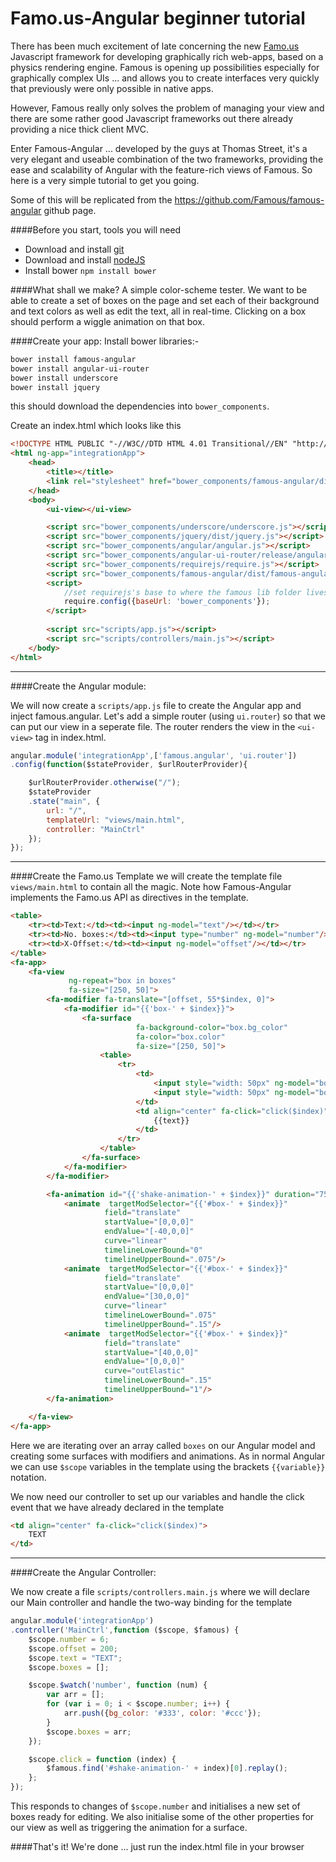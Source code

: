 # Famo.us-Angular beginner tutorial 


There has been much excitement of late concerning the new [Famo.us](http://famo.us) Javascript framework for developing graphically rich web-apps, based on a physics rendering engine.
Famous is opening up possibilities especially for graphically complex UIs ... and allows you to create interfaces very quickly that previously were only possible in native apps.

However, Famous really only solves the problem of managing your view and there are some rather good Javascript frameworks out there already providing a nice thick client MVC.

Enter Famous-Angular ... developed by the guys at Thomas Street, it's a very elegant and useable combination of the two frameworks, providing the ease and scalability of Angular with the feature-rich views of Famous. So here is a very simple tutorial to get you going.

Some of this will be replicated from the https://github.com/Famous/famous-angular github page.

####Before you start, tools you will need
* Download and install [git](http://git-scm.com/downloads)
* Download and install [nodeJS](http://nodejs.org/download/)
* Install bower `npm install bower`

####What shall we make?
A simple color-scheme tester. We want to be able to create a set of boxes on the page and set each of their background and text colors as well as edit the text, all in real-time. Clicking on a box should perform a wiggle animation on that box.

####Create your app:
Install bower libraries:- 
```bash
bower install famous-angular
bower install angular-ui-router
bower install underscore
bower install jquery
``` 
this should download the dependencies into `bower_components`. 

Create an index.html which looks like this

```html
<!DOCTYPE HTML PUBLIC "-//W3C//DTD HTML 4.01 Transitional//EN" "http://www.w3.org/TR/html4/loose.dtd">
<html ng-app="integrationApp">
    <head>
        <title></title>
        <link rel="stylesheet" href="bower_components/famous-angular/dist/famous-angular.css"/>
    </head>
    <body>
        <ui-view></ui-view>

        <script src="bower_components/underscore/underscore.js"></script>
        <script src="bower_components/jquery/dist/jquery.js"></script>
        <script src="bower_components/angular/angular.js"></script>
        <script src="bower_components/angular-ui-router/release/angular-ui-router.js"></script>
        <script src="bower_components/requirejs/require.js"></script>
        <script src="bower_components/famous-angular/dist/famous-angular.js"></script>
        <script>
            //set requirejs's base to where the famous lib folder lives
            require.config({baseUrl: 'bower_components'});
        </script>
        
        <script src="scripts/app.js"></script>
        <script src="scripts/controllers/main.js"></script>
    </body>
</html>
```
---

####Create the Angular module:

We will now create a `scripts/app.js` file to create the Angular app and inject famous.angular. Let's add a simple router (using `ui.router`) so that we can put our view in a seperate file. The router renders the view in the `<ui-view>` tag in index.html.

```js
angular.module('integrationApp',['famous.angular', 'ui.router'])
.config(function($stateProvider, $urlRouterProvider){

    $urlRouterProvider.otherwise("/");
    $stateProvider
    .state("main", {
        url: "/",
        templateUrl: "views/main.html",
        controller: "MainCtrl"
    });
});
```
---

####Create the Famo.us Template
we will create the template file `views/main.html` to contain all the magic. Note how Famous-Angular implements the Famo.us API as directives in the template. 
```html
<table>
    <tr><td>Text:</td><td><input ng-model="text"/></td></tr>
    <tr><td>No. boxes:</td><td><input type="number" ng-model="number"/></td></tr>
    <tr><td>X-Offset:</td><td><input ng-model="offset"/></td></tr>
</table>
<fa-app>
    <fa-view
             ng-repeat="box in boxes"
             fa-size="[250, 50]">
        <fa-modifier fa-translate="[offset, 55*$index, 0]">
            <fa-modifier id="{{'box-' + $index}}">
                <fa-surface
                            fa-background-color="box.bg_color"
                            fa-color="box.color"
                            fa-size="[250, 50]">
                    <table>
                        <tr>
                            <td>
                                <input style="width: 50px" ng-model="box.bg_color"/><br>
                                <input style="width: 50px" ng-model="box.color"/>
                            </td>
                            <td align="center" fa-click="click($index)">
                                {{text}}
                            </td>
                        </tr>
                    </table>
                </fa-surface>
            </fa-modifier>
        </fa-modifier>

        <fa-animation id="{{'shake-animation-' + $index}}" duration="750">
            <animate  targetModSelector="{{'#box-' + $index}}"
                     field="translate"
                     startValue="[0,0,0]"
                     endValue="[-40,0,0]"
                     curve="linear"
                     timelineLowerBound="0"
                     timelineUpperBound=".075"/>
            <animate  targetModSelector="{{'#box-' + $index}}"
                     field="translate"
                     startValue="[0,0,0]"
                     endValue="[30,0,0]"
                     curve="linear"
                     timelineLowerBound=".075"
                     timelineUpperBound=".15"/>
            <animate  targetModSelector="{{'#box-' + $index}}"
                     field="translate"
                     startValue="[40,0,0]"
                     endValue="[0,0,0]"
                     curve="outElastic"
                     timelineLowerBound=".15"
                     timelineUpperBound="1"/>
        </fa-animation>

    </fa-view>
</fa-app>
```
Here we are iterating over an array called `boxes` on our Angular model and creating some surfaces with modifiers and animations. As in normal Angular we can use `$scope` variables in the template using the brackets `{{variable}}` notation.

We now need our controller to set up our variables and handle the click event that we have already declared in the template
    
```html
<td align="center" fa-click="click($index)">
    TEXT
</td>
```

----
####Create the Angular Controller:

We now create a file `scripts/controllers.main.js` where we will declare our Main controller and handle the two-way binding for the template

```js
angular.module('integrationApp')
.controller('MainCtrl',function ($scope, $famous) {
    $scope.number = 6;
    $scope.offset = 200;
    $scope.text = "TEXT";
    $scope.boxes = [];

    $scope.$watch('number', function (num) {
        var arr = [];
        for (var i = 0; i < $scope.number; i++) {
            arr.push({bg_color: '#333', color: '#ccc'});
        }
        $scope.boxes = arr;
    });

    $scope.click = function (index) {
        $famous.find('#shake-animation-' + index)[0].replay();
    };
});
```

This responds to changes of `$scope.number` and initialises a new set of boxes ready for editing. We also initialise some of the other properties for our view as well as triggering the animation for a surface.

####That's it! We're done ... just run the index.html file in your browser